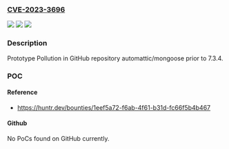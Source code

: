 ### [CVE-2023-3696](https://cve.mitre.org/cgi-bin/cvename.cgi?name=CVE-2023-3696)
![](https://img.shields.io/static/v1?label=Product&message=automattic%2Fmongoose&color=blue)
![](https://img.shields.io/static/v1?label=Version&message=unspecified%3C%207.3.4%20&color=brighgreen)
![](https://img.shields.io/static/v1?label=Vulnerability&message=CWE-1321%20Improperly%20Controlled%20Modification%20of%20Object%20Prototype%20Attributes%20('Prototype%20Pollution')&color=brighgreen)

### Description

Prototype Pollution in GitHub repository automattic/mongoose prior to 7.3.4.

### POC

#### Reference
- https://huntr.dev/bounties/1eef5a72-f6ab-4f61-b31d-fc66f5b4b467

#### Github
No PoCs found on GitHub currently.

